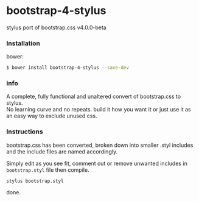 # bootstrap-4-stylus
stylus port of bootstrap.css v4.0.0-beta

### Installation

bower:
```sh
$ bower install bootstrap-4-stylus --save-dev
```

### info
A complete, fully functional and unaltered convert of bootstrap.css to stylus.  
No learning curve and no repeats. build it how you want it or just use it as an easy way to exclude unused css.

### Instructions
bootstrap.css has been converted, broken down into smaller .styl includes and the include files are named accordingly.

Simply edit as you see fit, comment out or remove unwanted includes in `bootstrap.styl` file then compile.

````
stylus bootstrap.styl 
````

done.